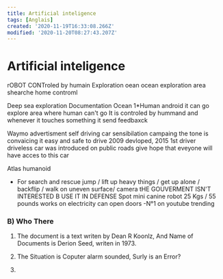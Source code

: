 ```yaml
---
title: Artificial inteligence
tags: [Anglais]
created: '2020-11-19T16:33:08.266Z'
modified: '2020-11-20T08:27:43.207Z'
---
```


# Artificial inteligence

rOBOT CONTroled by humain
Exploration oean 
ocean exploration 
area shearche 
home controml


Deep sea exploration 
Documentation 
Ocean 1*Human android
it can go explore area
where human can't go 
It is controled by hummand and whenever it touches something it send feedbaxck

Waymo advertisment self driving car sensibilation campaing
the tone is convaicing it easy and safe to drive 
2009 devloped, 
2015 1st driver driveless car was introduced on public roads
give hope that eveyone will have acces to this car

Atlas humanoid
- For search and rescue jump / lift up heavy things / get up alone / backflip / walk on uneven surface/ camera
tHE GOUVERMENT ISN'T INTERESTED B USE IT IN DEFENSE 
Spot mini canine robot 25 Kgs / 55 pounds works on electricity can open doors
-N°1 on youtube trending

### B) Who There


1. The document is a text writen by Dean R Koonlz, And Name of Documents is Derion Seed, writen in 1973. 

2. The Situation is Coputer alarm sounded, Surly is an Error?

3. 



